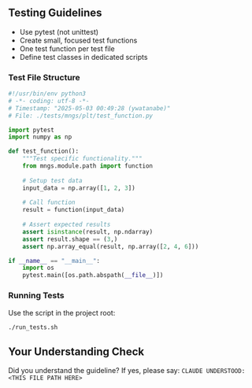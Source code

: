 <!-- ---
!-- Timestamp: 2025-05-29 20:33:09
!-- Author: ywatanabe
!-- File: /ssh:ywatanabe@sp:/home/ywatanabe/.dotfiles/.claude/to_claude/guidelines/python/MNGS-05-mngs-testing-guide.md
!-- --- -->

## Testing Guidelines

- Use pytest (not unittest)
- Create small, focused test functions
- One test function per test file
- Define test classes in dedicated scripts

### Test File Structure

```python
#!/usr/bin/env python3
# -*- coding: utf-8 -*-
# Timestamp: "2025-05-03 00:49:28 (ywatanabe)"
# File: ./tests/mngs/plt/test_function.py

import pytest
import numpy as np

def test_function():
    """Test specific functionality."""
    from mngs.module.path import function
    
    # Setup test data
    input_data = np.array([1, 2, 3])
    
    # Call function
    result = function(input_data)
    
    # Assert expected results
    assert isinstance(result, np.ndarray)
    assert result.shape == (3,)
    assert np.array_equal(result, np.array([2, 4, 6]))

if __name__ == "__main__":
    import os
    pytest.main([os.path.abspath(__file__)])
```

### Running Tests

Use the script in the project root:

```bash
./run_tests.sh
```
## Your Understanding Check
Did you understand the guideline? If yes, please say:
`CLAUDE UNDERSTOOD: <THIS FILE PATH HERE>`

<!-- EOF -->